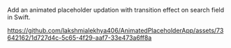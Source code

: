 Add an animated placeholder updation with transition effect on search field in Swift.



https://github.com/lakshmialekhya406/AnimatedPlaceholderApp/assets/73642162/1d727d4c-5c65-4f29-aaf7-33e473a6ff8a

